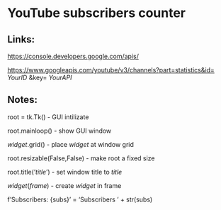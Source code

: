 # YouTube subscribers counter

## Links:
https://console.developers.google.com/apis/

https://www.googleapis.com/youtube/v3/channels?part=statistics&id= _YourID_ &key= _YourAPI_


## Notes:
root = tk.Tk() - GUI intilizate

root.mainloop() - show GUI window

_widget_.grid() - place _widget_ at window grid

root.resizable(False,False) - make root a fixed size

root.title(’_title_’) - set window title to _title_

_widget_(_frame_) - create _widget_ in frame

f’Subscribers: {subs}’ = ‘Subscribers ’ + str(subs)
